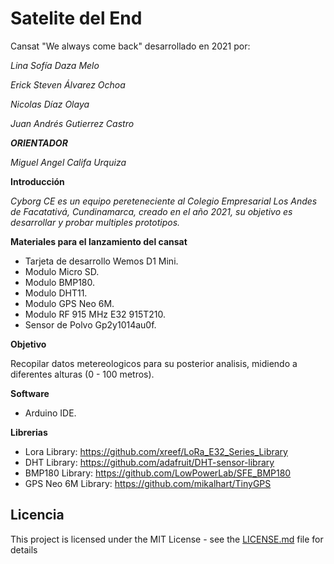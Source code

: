 # Satelite del End

Cansat "We always come back" desarrollado en 2021 por:

*_Lina Sofía Daza Melo_*

*_Erick Steven Álvarez Ochoa_*
 
*_Nicolas Díaz Olaya_*

*_Juan Andrés Gutierrez Castro_*

**_ORIENTADOR_**

*_Miguel Angel Califa Urquiza_*

**Introducción**

*_Cyborg CE es un equipo pereteneciente al Colegio Empresarial Los Andes de Facatativá, Cundinamarca, creado en el año 2021, su objetivo es desarrollar y probar multiples prototipos._* 

**Materiales para el lanzamiento del cansat** 

* Tarjeta de desarrollo Wemos D1 Mini.
* Modulo Micro SD.
* Modulo BMP180.
* Modulo DHT11.
* Modulo GPS Neo 6M.
* Modulo RF 915 MHz E32 915T210.
* Sensor de Polvo Gp2y1014au0f.

**Objetivo**

Recopilar datos metereologicos para su posterior analisis, midiendo a diferentes alturas (0 - 100 metros).

**Software**

* Arduino IDE.

**Librerias**

* Lora Library: https://github.com/xreef/LoRa_E32_Series_Library
* DHT Library: https://github.com/adafruit/DHT-sensor-library
* BMP180 Library: https://github.com/LowPowerLab/SFE_BMP180
* GPS Neo 6M Library: https://github.com/mikalhart/TinyGPS

## Licencia

This project is licensed under the MIT License - see the [LICENSE.md](LICENSE.md) file for details
